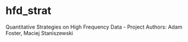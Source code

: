# hfd_strat
Quantitative Strategies on High Frequency Data - Project
Authors: Adam Foster, Maciej Staniszewski